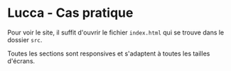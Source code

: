 # Lucca - Cas pratique

Pour voir le site, il suffit d'ouvrir le fichier `index.html` qui se trouve dans le dossier `src`.

Toutes les sections sont responsives et s'adaptent à toutes les tailles d'écrans.